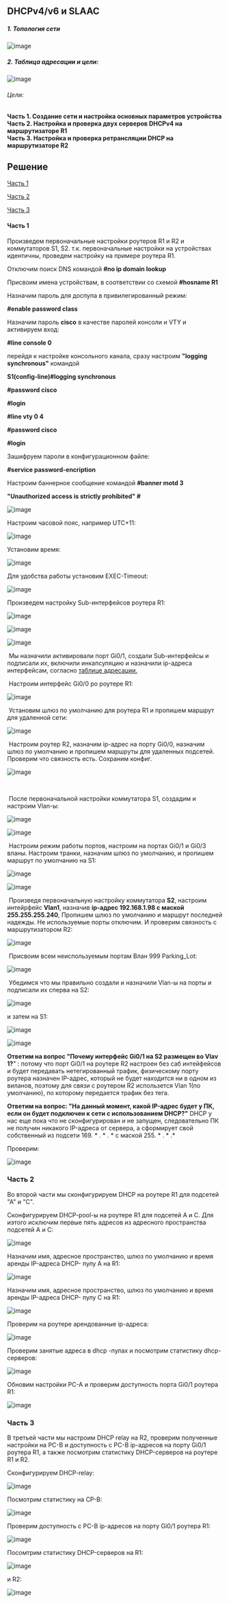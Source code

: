 ## DHCPv4/v6 и SLAAC 



##### 1. Топология сети

![image](https://github.com/SalminKHV/OTUS/assets/130359715/a52df14c-3ea1-428b-b423-f901bb30093a)

##### 2. Таблица адресации и цели:

![image](https://github.com/SalminKHV/OTUS/assets/130359715/e481a4a6-695e-4d13-9746-b694233c381e)

###### Цели:

**Часть 1. Создание сети и настройка основных параметров устройства**  
**Часть 2. Настройка и проверка двух серверов DHCPv4 на маршрутизаторе R1**  
**Часть 3. Настройка и проверка ретрансляции DHCP на маршрутизаторе R2**  





## Решение

[Часть 1](https://github.com/SalminKHV/OTUS/tree/main/Lab3#%D1%87%D0%B0%D1%81%D1%82%D1%8C-1)

[Часть 2]()

[Часть 3]()



#### Часть 1

Произведем первоначальные настройки роутеров R1 и R2 и коммутаторов S1, S2. т.к. первоначальные настройки на устройствах идентичны, проведем настройку на примере роутера R1.       

Отключим поиск DNS командой **#no ip domain lookup**

Присвоим имена устройствам, в соответствии со схемой **#hosname R1**

Назначим пароль для доспупа в привилегированный режим:

**#enable password class**

Назначим пароль **cisco** в качестве паролей консоли и VTY и активируем вход:

**#line console 0**

перейдя к настройке консольного канала, сразу настроим **"logging synchronous"** командой    

**S1(config-line)#logging synchronous**

**#password cisco**

**#login**

**#line vty 0 4**

**#password cisco**

**#login**

Зашифруем пароли в конфигурационном файле:

**#service password-encription**

Настроим баннерное сообщение командой **#banner motd 3**

**"Unauthorized access is strictly prohibited" #**

![image](https://github.com/SalminKHV/OTUS/assets/130359715/17257e20-79ff-4999-9295-5ec3ad42a459)

Настроим часовой пояс, например UTC+11:

![image](https://github.com/SalminKHV/OTUS/assets/130359715/de82249f-1af1-465b-9e14-9cafc39e65da)

Установим время:

![image](https://github.com/SalminKHV/OTUS/assets/130359715/8b70cfc6-fd7b-422d-8c22-5fdf8f4558eb)



Для удобства работы установим EXEC-Timeout:

![image](https://github.com/SalminKHV/OTUS/assets/130359715/a5d4232c-ea03-47d3-b574-a184a2a398ca)

Произведем настройку Sub-интерфейсов роутера R1:

![image](https://github.com/SalminKHV/OTUS/assets/130359715/d91d8f1c-74d8-41b2-9a00-4b24faefc082)

![image](https://github.com/SalminKHV/OTUS/assets/130359715/3ca61f3c-ab28-4120-a9b8-7a61ad180060)

![image](https://github.com/SalminKHV/OTUS/assets/130359715/9d742451-6ae5-4047-8220-34c3e0df7b55)

​				Мы назначили активировали порт Gi0/1, создали Sub-интерфейсы и подписали их, включили инкапсуляцию и назначили ip-адреса интерфейсам, согласно [таблице адресации.]()

​				Настроим интерфейс Gi0/0 ро роутере R1:

![image](https://github.com/SalminKHV/OTUS/assets/130359715/08e0b0ad-a656-4f4b-8b00-7652745e6959)

​				Установим шлюз по умолчанию для роутера R1 и пропишем маршрут для удаленной сети:

![image](https://github.com/SalminKHV/OTUS/assets/130359715/ba2ef1ec-e961-4f61-87a5-cd43392af382)

​				Настроим роутер R2, назначим ip-адрес на порту Gi0/0, назначим шлюз по умолчанию и пропишем маршруты для удаленных подсетей. Проверим что связность есть. Сохраним конфиг.

![image](https://github.com/SalminKHV/OTUS/assets/130359715/ae46d4ef-b696-4860-b393-ac8c05ee1723)

​				

​				После первоначальной настройки коммутатора S1, создадим и настроим Vlan-ы:

![image](https://github.com/SalminKHV/OTUS/assets/130359715/cc1bad2e-c4e9-4f19-8ce9-718b14b1465a)

![image](https://github.com/SalminKHV/OTUS/assets/130359715/212eb5d9-4498-4221-a8cd-94fb2e940a60)

​				Настроим режим работы портов, настроим на портах Gi0/1 и Gi0/3 вланы. Настроим транки, назначим шлюз по умолчанию, и пропишем маршрут по умолчанию на S1:

![image](https://github.com/SalminKHV/OTUS/assets/130359715/ca1e001d-cf7a-4387-86b7-7cfd78118c4b)

![image](https://github.com/SalminKHV/OTUS/assets/130359715/139c7aa5-496d-478c-835c-53f00b81a34b)



​				Произведя первоначальную настройку коммутатора **S2**, настроим интейрфейс **Vlan1**, назначив **ip-адрес 192.168.1.98 с маской 255.255.255.240**, Пропишем шлюз по умолчанию и маршрут последней надежды. Не используемые порты отключим. И проверим связность с маршрутизатором R2:

![image](https://github.com/SalminKHV/OTUS/assets/130359715/68b79f1c-8f49-4509-b6ee-f431b29903af)

​				Присвоим всем неиспользуемым портам Влан 999 Parking_Lot:

![image](https://github.com/SalminKHV/OTUS/assets/130359715/2c8fbcc3-ae32-427b-8eb0-0e890232ebcb)

​				Убедимся что мы правильно создали и назначили Vlan-ы на порты и подписали их сперва на S2:

![image](https://github.com/SalminKHV/OTUS/assets/130359715/c7c948ab-c265-4e04-b5f2-76acab7d3298)

и затем на S1:

![image](https://github.com/SalminKHV/OTUS/assets/130359715/4e52d09d-13fe-4083-8a55-e57910d1ffae)

![image](https://github.com/SalminKHV/OTUS/assets/130359715/376d0804-23da-4a38-81fe-2891a94e5262)

**Ответим на вопрос "Почему интерфейс Gi0/1 на S2 размещен во Vlav 1?**" : потому что порт Gi0/1 на роутере  R2 настроен без саб интейфейсов и будет передавать нетегированный трафик, физическому порту роутера назначен IP-адрес, который не будет находится ни в одном из виланов, поэтому для связи с роутером R2  использется Vlan 1(по умолчанию), по которому передается трафик без тега. 



**Ответим на вопрос: "На данный момент, какой IP-адрес будет у ПК, если он будет подключен к сети с использованием DHCP?"** DHCP у нас еще пока что не сконфигурирован и не запущен, следовательно ПК не получин никакого IP-адреса от сервера, а сформирует свой собственный из подсети 169. * . * . *     c  маской 255. * . * .* 

Проверим:

![image](https://github.com/SalminKHV/OTUS/assets/130359715/0af6c5b0-312e-42b9-a387-911a8f744b1c)





### Часть 2

Во второй части мы сконфигурируем DHCP на роутере R1 для подсетей "А" и "С".

Сконфигурируем DHCP-pool-ы на роутере R1 для подсетей А и С. Для иэтого исключим первые пять адресов из адресного пространства подсетей А и С:

![image](https://github.com/SalminKHV/OTUS/assets/130359715/b6c9deb8-b30c-47bf-9f91-27f547fd4cdc)

Назначим имя, адресное пространство, шлюз по умолчанию и время аренды IP-адреса  DHCP- пулу А на R1:

![image](https://github.com/SalminKHV/OTUS/assets/130359715/b0a84f32-515e-46e6-8762-f4c0055a653b)

Назначим имя, адресное пространство, шлюз по умолчанию и время аренды IP-адреса  DHCP- пулу C на R1:



![image](https://github.com/SalminKHV/OTUS/assets/130359715/0ca8f0ae-d4fc-4a60-a018-92f9464871c6)

Проверим на роутере арендованные ip-адреса:

![image](https://github.com/SalminKHV/OTUS/assets/130359715/c54f323b-19ca-44f5-b89b-0461405b7a64)

Проверим занятые адреса в dhcp -пулах и посмотрим статистику dhcp-серверов:

![image](https://github.com/SalminKHV/OTUS/assets/130359715/ac3d743f-1b94-4b2b-8b4c-911b4e66dd5b)



Обновим настройки PC-A и проверим доступность порта Gi0/1 роутера R1:

![image](https://github.com/SalminKHV/OTUS/assets/130359715/13818da1-1c7d-4182-b60e-29fa64cab892)



### Часть 3

В третьей части мы настроим DHCP relay на R2, проверим полученные настройки на PC-B и доступность с PC-B ip-адресов на порту Gi0/1 роутера R1, а также посмотрим статистику DHCP-серверов  на роутере R1 и R2.

Сконфигурируем DHCP-relay:

![image](https://github.com/SalminKHV/OTUS/assets/130359715/34185f48-71e2-4077-b02a-b23f0680990e)



Посмотрим статистику на CP-B:

![image](https://github.com/SalminKHV/OTUS/assets/130359715/fe1f0d39-ea03-44b7-9e94-79c4ea459e57)



Проверим доступность с PC-B ip-адресов на порту Gi0/1 роутера R1:

![image](https://github.com/SalminKHV/OTUS/assets/130359715/7e65b8b0-0086-44eb-a622-40cfd395aee4)



Посомтрим статистику DHCP-серверов на R1:

![image](https://github.com/SalminKHV/OTUS/assets/130359715/e4a71e6c-a5d1-4830-a2d5-4f8c00594825)

и R2:



![image](https://github.com/SalminKHV/OTUS/assets/130359715/3c6414be-b118-44da-83de-425a4eae42d5)

 
